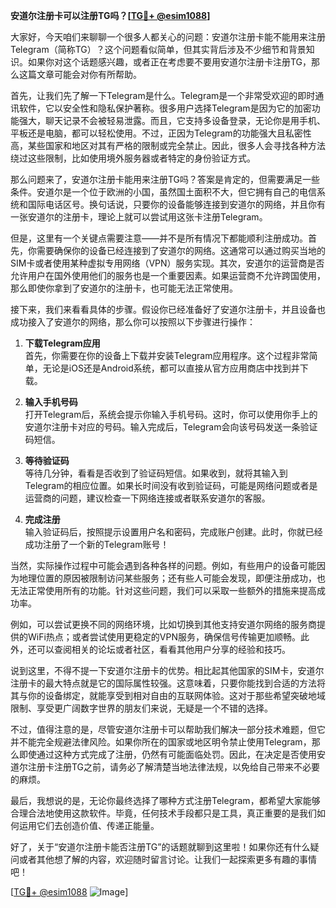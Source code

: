 **安道尔注册卡可以注册TG吗？[[TG💪+ @esim1088](https://t.me/s/esim1088)]**

大家好，今天咱们来聊聊一个很多人都关心的问题：安道尔注册卡能不能用来注册Telegram（简称TG）？这个问题看似简单，但其实背后涉及不少细节和背景知识。如果你对这个话题感兴趣，或者正在考虑要不要用安道尔注册卡注册TG，那么这篇文章可能会对你有所帮助。

首先，让我们先了解一下Telegram是什么。Telegram是一个非常受欢迎的即时通讯软件，它以安全性和隐私保护著称。很多用户选择Telegram是因为它的加密功能强大，聊天记录不会被轻易泄露。而且，它支持多设备登录，无论你是用手机、平板还是电脑，都可以轻松使用。不过，正因为Telegram的功能强大且私密性高，某些国家和地区对其有严格的限制或完全禁止。因此，很多人会寻找各种方法绕过这些限制，比如使用境外服务器或者特定的身份验证方式。

那么问题来了，安道尔注册卡能用来注册TG吗？答案是肯定的，但需要满足一些条件。安道尔是一个位于欧洲的小国，虽然国土面积不大，但它拥有自己的电信系统和国际电话区号。换句话说，只要你的设备能够连接到安道尔的网络，并且你有一张安道尔的注册卡，理论上就可以尝试用这张卡注册Telegram。

但是，这里有一个关键点需要注意——并不是所有情况下都能顺利注册成功。首先，你需要确保你的设备已经连接到了安道尔的网络。这通常可以通过购买当地的SIM卡或者使用某种虚拟专用网络（VPN）服务实现。其次，安道尔的运营商是否允许用户在国外使用他们的服务也是一个重要因素。如果运营商不允许跨国使用，那么即使你拿到了安道尔的注册卡，也可能无法正常使用。

接下来，我们来看看具体的步骤。假设你已经准备好了安道尔注册卡，并且设备也成功接入了安道尔的网络，那么你可以按照以下步骤进行操作：

1. **下载Telegram应用**  
   首先，你需要在你的设备上下载并安装Telegram应用程序。这个过程非常简单，无论是iOS还是Android系统，都可以直接从官方应用商店中找到并下载。

2. **输入手机号码**  
   打开Telegram后，系统会提示你输入手机号码。这时，你可以使用你手上的安道尔注册卡对应的号码。输入完成后，Telegram会向该号码发送一条验证码短信。

3. **等待验证码**  
   等待几分钟，看看是否收到了验证码短信。如果收到，就将其输入到Telegram的相应位置。如果长时间没有收到验证码，可能是网络问题或者是运营商的问题，建议检查一下网络连接或者联系安道尔的客服。

4. **完成注册**  
   输入验证码后，按照提示设置用户名和密码，完成账户创建。此时，你就已经成功注册了一个新的Telegram账号！

当然，实际操作过程中可能会遇到各种各样的问题。例如，有些用户的设备可能因为地理位置的原因被限制访问某些服务；还有些人可能会发现，即便注册成功，也无法正常使用所有的功能。针对这些问题，我们可以采取一些额外的措施来提高成功率。

例如，可以尝试更换不同的网络环境，比如切换到其他支持安道尔网络的服务商提供的WiFi热点；或者尝试使用更稳定的VPN服务，确保信号传输更加顺畅。此外，还可以查阅相关的论坛或者社区，看看其他用户分享的经验和技巧。

说到这里，不得不提一下安道尔注册卡的优势。相比起其他国家的SIM卡，安道尔注册卡的最大特点就是它的国际属性较强。这意味着，只要你能找到合适的方法将其与你的设备绑定，就能享受到相对自由的互联网体验。这对于那些希望突破地域限制、享受更广阔数字世界的朋友们来说，无疑是一个不错的选择。

不过，值得注意的是，尽管安道尔注册卡可以帮助我们解决一部分技术难题，但它并不能完全规避法律风险。如果你所在的国家或地区明令禁止使用Telegram，那么即使通过这种方式完成了注册，仍然有可能面临处罚。因此，在决定是否使用安道尔注册卡注册TG之前，请务必了解清楚当地法律法规，以免给自己带来不必要的麻烦。

最后，我想说的是，无论你最终选择了哪种方式注册Telegram，都希望大家能够合理合法地使用这款软件。毕竟，任何技术手段都只是工具，真正重要的是我们如何运用它们去创造价值、传递正能量。

好了，关于“安道尔注册卡能否注册TG”的话题就聊到这里啦！如果你还有什么疑问或者其他想了解的内容，欢迎随时留言讨论。让我们一起探索更多有趣的事情吧！

[[TG💪+ @esim1088](https://t.me/s/esim1088) ![Image](https://i.postimg.cc/4NQfJmqS/Snipaste-2025-05-13-00-14-12.png)]